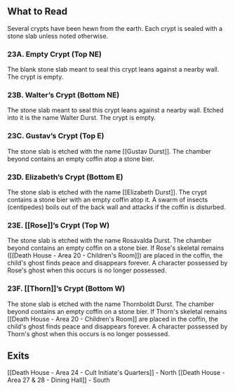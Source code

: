 ## What to Read
Several crypts have been hewn from the earth. Each crypt is sealed with a stone slab unless noted otherwise.

### 23A. Empty Crypt (Top NE)
The blank stone slab meant to seal this crypt leans against a nearby wall. The crypt is empty.

### 23B. Walter’s Crypt (Bottom NE)
The stone slab meant to seal this crypt leans against
a nearby wall. Etched into it is the name Walter Durst. The crypt is empty.

### 23C. Gustav’s Crypt (Top E)
The stone slab is etched with the name [[Gustav Durst]]. The chamber beyond contains an empty coffin atop a stone bier.

### 23D. Elizabeth’s Crypt (Bottom E)
The stone slab is etched with the name [[Elizabeth Durst]]. The crypt contains a stone bier with an empty coffin atop it. A swarm of insects (centipedes) boils out of the back wall and attacks if the coffin is disturbed.

### 23E. [[Rose]]’s Crypt (Top W)
The stone slab is etched with the name Rosavalda Durst. The chamber beyond contains an empty coffin on a stone bier.
If Rose's skeletal remains ([[Death House - Area 20 - Children's Room]]) are placed in the coffin, the child's ghost finds peace and disappears forever. A character possessed by Rose's ghost when this occurs is no longer possessed.

### 23F. [[Thorn]]’s Crypt (Bottom W)

The stone slab is etched with the name Thornboldt Durst. The chamber beyond contains an empty coffin on a stone bier.
If Thorn's skeletal remains [[Death House - Area 20 - Children's Room]] are placed in the coffin, the child's ghost finds peace and disappears forever. A character possessed by Thorn's ghost when this occurs is no longer possessed.

## Exits
[[Death House - Area 24 - Cult Initiate's Quarters]] - North
[[Death House - Area 27 & 28 - Dining Hall]] - South
